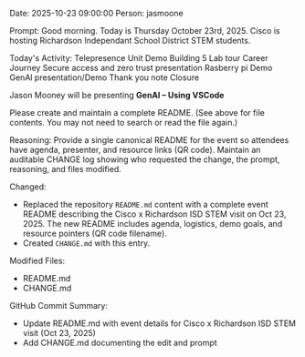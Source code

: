 Date: 2025-10-23 09:00:00
Person: jasmoone

Prompt:
Good morning.  Today is Thursday October 23rd, 2025.  Cisco is hosting Richardson Independant School District STEM students.  

Today's Activity:
Telepresence Unit Demo
Building 5 Lab tour
Career Journey
Secure access and zero trust presentation
Rasberry pi Demo
GenAl presentation/Demo
Thank you note
Closure

Jason Mooney will be presenting **GenAI – Using VSCode**

Please create and maintain a complete README. (See <attachments> above for file contents. You may not need to search or read the file again.)

Reasoning:
Provide a single canonical README for the event so attendees have agenda, presenter, and resource links (QR code). Maintain an auditable CHANGE log showing who requested the change, the prompt, reasoning, and files modified.

Changed:
- Replaced the repository `README.md` content with a complete event README describing the Cisco x Richardson ISD STEM visit on Oct 23, 2025. The new README includes agenda, logistics, demo goals, and resource pointers (QR code filename).
- Created `CHANGE.md` with this entry.

Modified Files:
- README.md
- CHANGE.md

GitHub Commit Summary:
- Update README.md with event details for Cisco x Richardson ISD STEM visit (Oct 23, 2025)
- Add CHANGE.md documenting the edit and prompt
